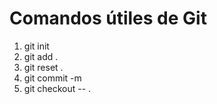 # Comandos útiles de Git

1. git init
2. git add .
3. git reset .
3. git commit -m
5. git checkout -- .
